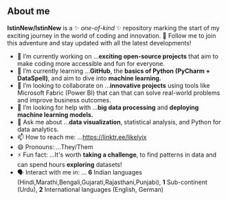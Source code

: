 ## About me

**IstinNew/IstinNew** is a ✨ _one-of-kind_ ✨ repository marking the start of my exciting journey in the world of coding and innovation. 🚀 Follow me to join this adventure and stay updated with all the latest developments!



- 🔭 I’m currently working on ...**exciting open-source projects** that aim to make coding more accessible and fun for everyone.
- 🌱 I’m currently learning ...**GitHub**, the **basics of Python (PyCharm + DataSpell)**, and aim to dive into **machine learning.**
- 👯 I’m looking to collaborate on ...**innovative projects** using tools like Microsoft Fabric (Power BI) that can that can solve real-world problems and improve business outcomes.
- 🤔 I’m looking for help with ...**big data processing** and **deploying machine learning models.**
- 💬 Ask me about ...**data visualization**, statistical analysis, and Python for data analytics.
- 📫 How to reach me: ...https://linktr.ee/likelyix
- 😄 Pronouns: ...They/Them
- ⚡ Fun fact: ...It's worth **taking a challenge**, to find patterns in data and can spend hours **exploring** datasets!
- 🗣  Interact with me in: ... **6** Indian languages (Hindi,Marathi,Bengali,Gujarati,Rajasthani,Punjabi), **1** Sub-continent (Urdu), **2** International languages (English, German)

